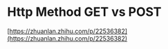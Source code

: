 # Http Method GET vs POST

[https://zhuanlan.zhihu.com/p/22536382](https://zhuanlan.zhihu.com/p/22536382)
